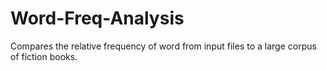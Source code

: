 # Word-Freq-Analysis
Compares the relative frequency of word from input files to a large corpus of fiction books.
